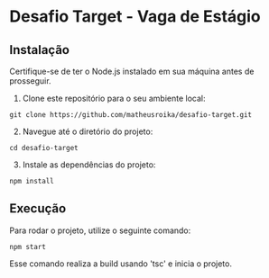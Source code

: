 # Desafio Target - Vaga de Estágio
## Instalação

Certifique-se de ter o Node.js instalado em sua máquina antes de prosseguir.

1. Clone este repositório para o seu ambiente local:
```console
git clone https://github.com/matheusroika/desafio-target.git
```

2. Navegue até o diretório do projeto:
```console
cd desafio-target
```

3. Instale as dependências do projeto:
```console
npm install
```

## Execução
Para rodar o projeto, utilize o seguinte comando:
```console
npm start
```

Esse comando realiza a build usando 'tsc' e inicia o projeto.
